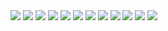 <img src="Images/발표_1.png">
<img src="Images/발표_2.png">
<img src="Images/발표_3.png">
<img src="Images/발표_4.png">
<img src="Images/발표_5.png">
<img src="Images/발표_6.png">
<img src="Images/발표_7.png">
<img src="Images/발표_8.png">
<img src="Images/발표_9.png">
<img src="Images/발표_10.png">
<img src="Images/발표_11.png">
<img src="Images/발표_12.png">
